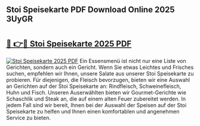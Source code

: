 ## Stoi Speisekarte PDF Download Online 2025 3UyGR

# <h2><a href="http://gc9myuf.nevu.top/?p=Stoi+Speisekarte">🔗 👉🔴 Stoi Speisekarte 2025 PDF</a></h2>

[![Stoi Speisekarte 2025 PDF](https://i.imgur.com/dBaPXMq.png)](http://gc9myuf.nevu.top/?p=Stoi+Speisekarte)
Ein Essensmenü ist nicht nur eine Liste von Gerichten, sondern auch ein Gericht. Wenn Sie etwas Leichtes und Frisches suchen, empfehlen wir Ihnen, unsere Salate aus unserer Stoi Speisekarte zu probieren. Für diejenigen, die Fleisch bevorzugen, bieten wir eine Auswahl an Gerichten auf der Stoi Speisekarte an: Rindfleisch, Schweinefleisch, Huhn und Fisch. Unseren Auserwählten bieten wir Gourmet-Gerichte wie Schaschlik und Steak an, die auf einem alten Feuer zubereitet werden. In jedem Fall sind wir bereit, Ihnen bei der Auswahl der Speisen auf der Stoi Speisekarte zu helfen und Ihnen einen komfortablen und angenehmen Service zu bieten.
